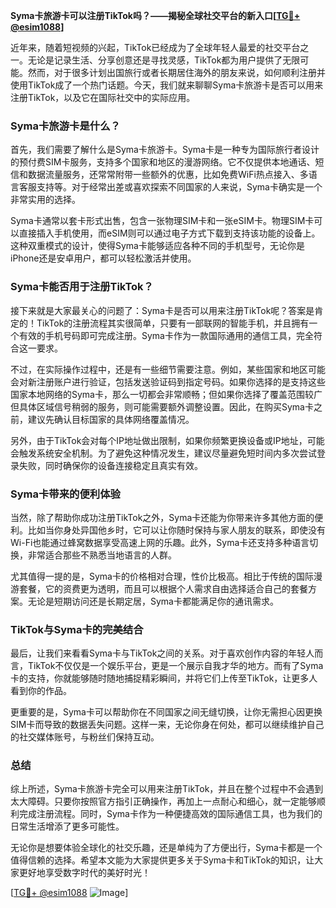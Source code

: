 **Syma卡旅游卡可以注册TikTok吗？——揭秘全球社交平台的新入口[[TG💪+ @esim1088](https://t.me/s/esim1088)]**

近年来，随着短视频的兴起，TikTok已经成为了全球年轻人最爱的社交平台之一。无论是记录生活、分享创意还是寻找灵感，TikTok都为用户提供了无限可能。然而，对于很多计划出国旅行或者长期居住海外的朋友来说，如何顺利注册并使用TikTok成了一个热门话题。今天，我们就来聊聊Syma卡旅游卡是否可以用来注册TikTok，以及它在国际社交中的实际应用。

### Syma卡旅游卡是什么？

首先，我们需要了解什么是Syma卡旅游卡。Syma卡是一种专为国际旅行者设计的预付费SIM卡服务，支持多个国家和地区的漫游网络。它不仅提供本地通话、短信和数据流量服务，还常常附带一些额外的优惠，比如免费WiFi热点接入、多语言客服支持等。对于经常出差或喜欢探索不同国家的人来说，Syma卡确实是一个非常实用的选择。

Syma卡通常以套卡形式出售，包含一张物理SIM卡和一张eSIM卡。物理SIM卡可以直接插入手机使用，而eSIM则可以通过电子方式下载到支持该功能的设备上。这种双重模式的设计，使得Syma卡能够适应各种不同的手机型号，无论你是iPhone还是安卓用户，都可以轻松激活并使用。

### Syma卡能否用于注册TikTok？

接下来就是大家最关心的问题了：Syma卡是否可以用来注册TikTok呢？答案是肯定的！TikTok的注册流程其实很简单，只要有一部联网的智能手机，并且拥有一个有效的手机号码即可完成注册。Syma卡作为一款国际通用的通信工具，完全符合这一要求。

不过，在实际操作过程中，还是有一些细节需要注意。例如，某些国家和地区可能会对新注册账户进行验证，包括发送验证码到指定号码。如果你选择的是支持这些国家本地网络的Syma卡，那么一切都会非常顺畅；但如果你选择了覆盖范围较广但具体区域信号稍弱的服务，则可能需要额外调整设置。因此，在购买Syma卡之前，建议先确认目标国家的具体网络覆盖情况。

另外，由于TikTok会对每个IP地址做出限制，如果你频繁更换设备或IP地址，可能会触发系统安全机制。为了避免这种情况发生，建议尽量避免短时间内多次尝试登录失败，同时确保你的设备连接稳定且真实有效。

### Syma卡带来的便利体验

当然，除了帮助你成功注册TikTok之外，Syma卡还能为你带来许多其他方面的便利。比如当你身处异国他乡时，它可以让你随时保持与家人朋友的联系，即使没有Wi-Fi也能通过蜂窝数据享受高速上网的乐趣。此外，Syma卡还支持多种语言切换，非常适合那些不熟悉当地语言的人群。

尤其值得一提的是，Syma卡的价格相对合理，性价比极高。相比于传统的国际漫游套餐，它的资费更为透明，而且可以根据个人需求自由选择适合自己的套餐方案。无论是短期访问还是长期定居，Syma卡都能满足你的通讯需求。

### TikTok与Syma卡的完美结合

最后，让我们来看看Syma卡与TikTok之间的关系。对于喜欢创作内容的年轻人而言，TikTok不仅仅是一个娱乐平台，更是一个展示自我才华的地方。而有了Syma卡的支持，你就能够随时随地捕捉精彩瞬间，并将它们上传至TikTok，让更多人看到你的作品。

更重要的是，Syma卡可以帮助你在不同国家之间无缝切换，让你无需担心因更换SIM卡而导致的数据丢失问题。这样一来，无论你身在何处，都可以继续维护自己的社交媒体账号，与粉丝们保持互动。

### 总结

综上所述，Syma卡旅游卡完全可以用来注册TikTok，并且在整个过程中不会遇到太大障碍。只要你按照官方指引正确操作，再加上一点耐心和细心，就一定能够顺利完成注册流程。同时，Syma卡作为一种便捷高效的国际通信工具，也为我们的日常生活增添了更多可能性。

无论你是想要体验全球化的社交乐趣，还是单纯为了方便出行，Syma卡都是一个值得信赖的选择。希望本文能为大家提供更多关于Syma卡和TikTok的知识，让大家更好地享受数字时代的美好时光！

[[TG💪+ @esim1088](https://t.me/s/esim1088) ![Image](https://i.postimg.cc/4NQfJmqS/Snipaste-2025-05-13-00-14-12.png)]